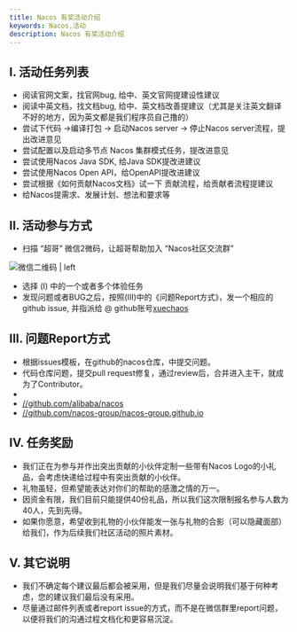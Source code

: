 ```yaml
---
title: Nacos 有奖活动介绍
keywords: Nacos,活动
description: Nacos 有奖活动介绍
---
```



## I. 活动任务列表

* 阅读官网文案，找官网bug, 给中、英文官网提建设性建议
* 阅读中英文档，找文档bug, 给中、英文档改善提建议（尤其是关注英文翻译不好的地方，因为英文都是我们程序员自己撸的）
* 尝试下代码 ->编译打包 -> 启动Nacos server -> 停止Nacos server流程，提出改进意见
* 尝试配置以及启动多节点 Nacos 集群模式任务，提改进意见
* 尝试使用Nacos Java SDK, 给Java SDK提改进建议
* 尝试使用Nacos Open API，给OpenAPI提改进建议
* 尝试根据《如何贡献Nacos文档》试一下 贡献流程，给贡献者流程提建议
* 给Nacos提需求、发展计划、想法和要求等

## II. 活动参与方式

* 扫描 “超哥” 微信2微码，让超哥帮助加入 “Nacos社区交流群”

![微信二维码 | left](//cdn.yuque.com/lark/0/2018/png/11189/1532004866850-5e03b901-6d76-4380-b7bf-66e227808bdc.png "")

* 选择 (I) 中的一个或者多个体验任务
* 发现问题或者BUG之后，按照(III)中的《问题Report方式》，发一个相应的 github issue, 并指派给 @ github账号[xuechaos](//github.com/xuechaos)

## III. 问题Report方式

* 根据issues模板，在github的nacos仓库，中提交问题。
* 代码仓库问题，提交pull request修复，通过review后，合并进入主干，就成为了Contributor。
*
* [//github.com/alibaba/nacos](//github.com/alibaba/nacos)
* [//github.com/nacos-group/nacos-group.github.io](//github.com/nacos-group/nacos-group.github.io)

## IV. 任务奖励

* 我们正在为参与并作出突出贡献的小伙伴定制一些带有Nacos Logo的小礼品，会考虑快递给过程中有突出贡献的小伙伴。
* 礼物虽轻，但希望能表达对你们的帮助的感激之情的万一。
* 因资金有限，我们目前只能提供40份礼品，所以我们这次限制报名参与人数为40人，先到先得。
* 如果你愿意，希望收到礼物的小伙伴能发一张与礼物的合影（可以隐藏面部）给我们，作为后续我们社区活动的照片素材。

## V. 其它说明

* 我们不确定每个建议最后都会被采用，但是我们尽量会说明我们基于何种考虑，您的建议我们最后没有采用。
* 尽量通过邮件列表或者report issue的方式，而不是在微信群里report问题，以便将我们的沟通过程文档化和更容易沉淀。

